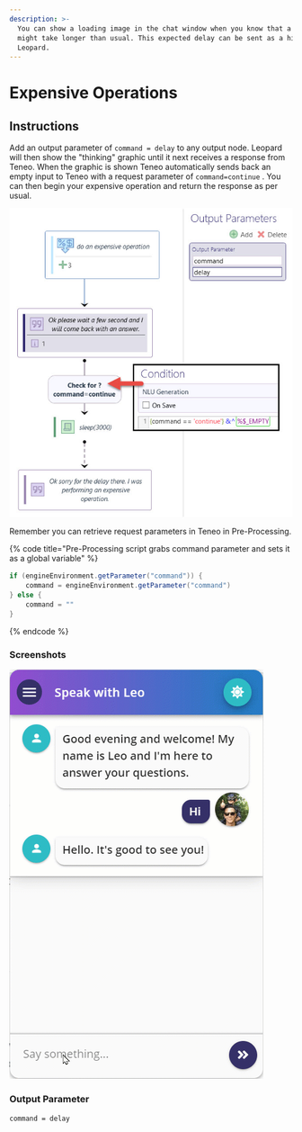 ```yaml
---
description: >-
  You can show a loading image in the chat window when you know that a response
  might take longer than usual. This expected delay can be sent as a hint to
  Leopard.
---
```


# Expensive Operations

## Instructions

Add an output parameter of `command = delay` to any output node. Leopard will then show the "thinking" graphic until it next receives a response from Teneo. When the graphic is shown Teneo automatically sends back an empty input to Teneo with a request parameter of `command=continue` .  You can then begin your expensive operation and return the response as per usual. 

![](../.gitbook/assets/delay.jpg)

Remember you can retrieve request parameters in Teneo in Pre-Processing.

{% code title="Pre-Processing script grabs command parameter and sets it as a global variable" %}
```groovy
if (engineEnvironment.getParameter("command")) {
	command = engineEnvironment.getParameter("command")
} else {
	command = ""
}
```
{% endcode %}

### Screenshots

![](../.gitbook/assets/delayleopard.gif)

### Output Parameter

```text
command = delay
```

## 

